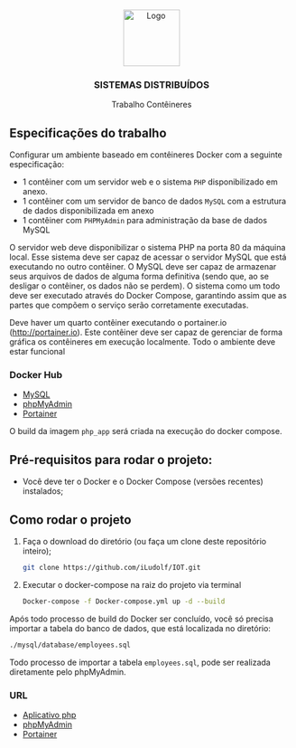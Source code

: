 
<!-- PROJECT LOGO -->
<br />
<p align="center">
  <a href=" https://github.com/iLudolf/IOT.git">
    <img src="https://i1.wp.com/www.docker.com/blog/wp-content/uploads/2020/02/Compose.png?resize=200%2C219&ssl=1" alt="Logo" width="100" height="100">
  </a>

  <h3 align="center">SISTEMAS DISTRIBUÍDOS</h3>
  <p align="center">  Trabalho Contêineres </p>


<!-- ABOUT THE PROJECT -->
## Especificações do trabalho
<!-- 
[![Product Name Screen Shot][product-screenshot]](https://example.com) -->

Configurar um ambiente baseado em contêineres Docker com a seguinte especificação:
* 1 contêiner com um servidor web e o sistema `PHP` disponibilizado em anexo.
* 1 contêiner com um servidor de banco de dados `MySQL` com a estrutura de dados
disponibilizada em anexo
* 1 contêiner com `PHPMyAdmin` para administração da base de dados MySQL

O servidor web deve disponibilizar o sistema PHP na porta 80 da máquina local. Esse sistema
deve ser capaz de acessar o servidor MySQL que está executando no outro contêiner. O MySQL
deve ser capaz de armazenar seus arquivos de dados de alguma forma definitiva (sendo que, ao
se desligar o contêiner, os dados não se perdem). O sistema como um todo deve ser executado
através do Docker Compose, garantindo assim que as partes que compõem o serviço serão
corretamente executadas.

Deve haver um quarto contêiner executando o portainer.io (http://portainer.io). Este contêiner
deve ser capaz de gerenciar de forma gráfica os contêineres em execução localmente.
Todo o ambiente deve estar funcional

### Docker Hub

* [MySQL](https://hub.docker.com/_/mysql)
* [phpMyAdmin](https://hub.docker.com/_/phpmyadmin)
* [Portainer](https://hub.docker.com/r/portainer/portainer)

O build da imagem `php_app` será criada na execução do docker compose.

<!-- GETTING STARTED -->
## Pré-requisitos para rodar o projeto:

* Você deve ter o Docker e o Docker Compose (versões recentes) instalados;

## Como rodar o projeto

1. Faça o download do diretório (ou faça um clone deste repositório inteiro);
   ```sh
   git clone https://github.com/iLudolf/IOT.git
   ```
2. Executar o docker-compose na raiz do projeto via terminal
   ```sh
   Docker-compose -f Docker-compose.yml up -d --build
   ```
Após todo processo de build do Docker ser concluído, você só precisa importar a tabela do banco de dados, que está localizada no diretório: 

  ```sh
  ./mysql/database/employees.sql
   ```
Todo processo de importar a tabela `employees.sql`, pode ser realizada diretamente pelo phpMyAdmin.

### URL

* [Aplicativo php](http://localhost/)
* [phpMyAdmin](http://localhost:8080/)
* [Portainer](http://localhost:9000/)


 